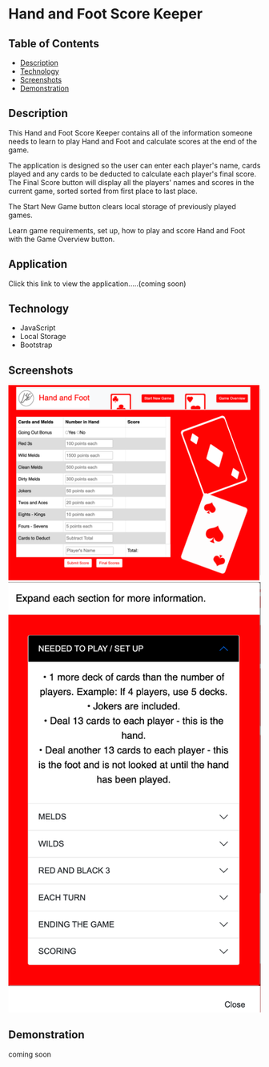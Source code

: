 # Hand and Foot Score Keeper

## Table of Contents

- [Description](#description)
- [Technology](#technology)
- [Screenshots](#screenshots)
- [Demonstration](#demonstration)

## Description

This Hand and Foot Score Keeper contains all of the information someone needs to learn to play Hand and Foot and calculate scores at the end of the game.

The application is designed so the user can enter each player's name, cards played and any cards to be deducted to calculate each player's final score.  The Final Score button will display all the players' names and scores in the current game, sorted sorted from first place to last place.

The Start New Game button clears local storage of previously played games.  

Learn game requirements, set up, how to play and score Hand and Foot with the Game Overview button.


## Application
Click this link to view the application.....(coming soon)

## Technology

- JavaScript
- Local Storage
- Bootstrap

## Screenshots

![hand-and-foot-scorekeeper](assets/images/handAndFootApp.png)
![hand-and-foot-scorekeeper](assets/images/HowToPlay.png)

## Demonstration

coming soon
